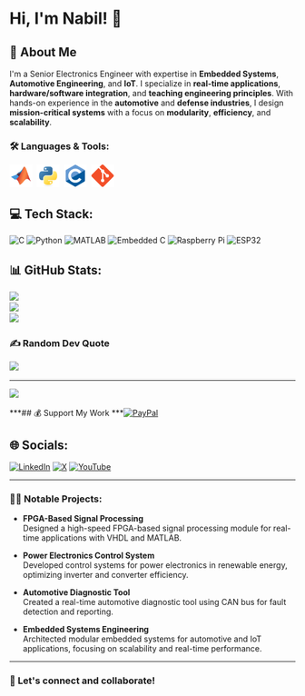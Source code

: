 # Hi, I'm Nabil! 👋

## 🚀 About Me
I'm a Senior Electronics Engineer with expertise in **Embedded Systems**, **Automotive Engineering**, and **IoT**. I specialize in **real-time applications**, **hardware/software integration**, and **teaching engineering principles**. With hands-on experience in the **automotive** and **defense industries**, I design **mission-critical systems** with a focus on **modularity**, **efficiency**, and **scalability**.

### :hammer_and_wrench: Languages & Tools:
<div>
  <img src="https://github.com/devicons/devicon/blob/master/icons/matlab/matlab-original.svg" title="MATLAB" alt="MATLAB" width="40" height="40"/>&nbsp;
  <img src="https://github.com/devicons/devicon/blob/master/icons/python/python-original.svg" title="Python" alt="Python" width="40" height="40"/>&nbsp;
  <img src="https://github.com/devicons/devicon/blob/master/icons/c/c-original.svg" title="C" alt="C" width="40" height="40"/>&nbsp;
  <img src="https://github.com/devicons/devicon/blob/master/icons/git/git-original.svg" title="Git" alt="Git" width="40" height="40"/>
</div>

## 💻 Tech Stack:
![C](https://img.shields.io/badge/c-%2300599C.svg?style=for-the-badge&logo=c&logoColor=white) ![Python](https://img.shields.io/badge/python-3670A0?style=for-the-badge&logo=python&logoColor=ffdd54) ![MATLAB](https://img.shields.io/badge/matlab-%23F1C40F.svg?style=for-the-badge&logo=matlab&logoColor=black) ![Embedded C](https://img.shields.io/badge/embedded%20C-%23D47A7A.svg?style=for-the-badge&logo=c&logoColor=white) ![Raspberry Pi](https://img.shields.io/badge/RaspberryPi-%23C51A4A.svg?style=for-the-badge&logo=raspberry-pi&logoColor=white) ![ESP32](https://img.shields.io/badge/ESP32-%2300525E.svg?style=for-the-badge&logo=espressif&logoColor=white)

## 📊 GitHub Stats:
![](https://github-readme-stats.vercel.app/api?username=Salhina&theme=merko&hide_border=true&include_all_commits=true&count_private=true)<br/>
![](https://github-readme-streak-stats.herokuapp.com/?user=Salhina&theme=merko&hide_border=true)<br/>
![](https://github-readme-stats.vercel.app/api/top-langs/?username=Salhina&theme=merko&hide_border=true&layout=compact)

### ✍️ Random Dev Quote
![](https://quotes-github-readme.vercel.app/api?type=horizontal&theme=merko)

---

[![](https://visitcount.itsvg.in/api?id=Salhina&icon=0&color=3)](https://visitcount.itsvg.in)


***## 💰 Support My Work
***[![PayPal](https://img.shields.io/badge/PayPal-00457C?style=for-the-badge&logo=paypal&logoColor=white)](https://paypal.me/nafin01)

## 🌐 Socials:
[![LinkedIn](https://img.shields.io/badge/LinkedIn-%230077B5.svg?logo=linkedin&logoColor=white)](https://linkedin.com/in/nabil-salhi) [![X](https://img.shields.io/badge/X-black.svg?logo=X&logoColor=white)](https://x.com/iNabilComp) [![YouTube](https://img.shields.io/badge/YouTube-%23FF0000.svg?logo=YouTube&logoColor=white)](https://youtube.com/@salhi_nabil)

---

### 🧑‍💻 Notable Projects:
- **FPGA-Based Signal Processing**  
  Designed a high-speed FPGA-based signal processing module for real-time applications with VHDL and MATLAB.

- **Power Electronics Control System**  
  Developed control systems for power electronics in renewable energy, optimizing inverter and converter efficiency.

- **Automotive Diagnostic Tool**  
  Created a real-time automotive diagnostic tool using CAN bus for fault detection and reporting.

- **Embedded Systems Engineering**  
  Architected modular embedded systems for automotive and IoT applications, focusing on scalability and real-time performance.

---

### 💬 Let's connect and collaborate!
